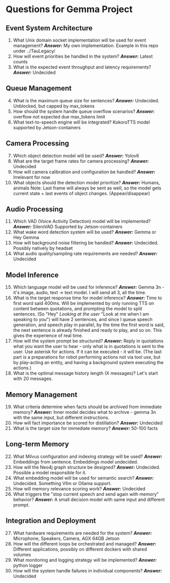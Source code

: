 # Questions for Gemma Project

## Event System Architecture

1. What Unix domain socket implementation will be used for event management? ***Answer:*** My own implementation. Example in this repo under ../TauLegacy/
2. How will event priorities be handled in the system? ***Answer:*** Latest counts
3. What is the expected event throughput and latency requirements? ***Answer:*** Undecided

## Queue Management

4. What is the maximum queue size for sentences? ***Answer:***  Undecided. Unblocked, but capped by max_tokens  
5. How should the system handle queue overflow scenarios? ***Answer:***  overflow not expected due max_tokens limit
6. What text-to-speech engine will be integrated? KokoroTTS model supported by Jetson-containers

## Camera Processing

7. Which object detection model will be used? ***Answer:***  Yolov6
8. What are the target frame rates for camera processing? ***Answer:***  Undecided
9. How will camera calibration and configuration be handled? ***Answer:***  Irrelevant for now
10. What objects should the detection model prioritize? ***Answer:***  Humans, animals
Note: Last frame will always be sent as well, so the model gets current state + last events of object changes. (Appear/disappear)

## Audio Processing

11. Which VAD (Voice Activity Detection) model will be implemented? ***Answer:***  SileroVAD Supported by Jetson-containers
12. What wake word detection system will be used? ***Answer:***  Gemma or Hey Gemma
13. How will background noise filtering be handled? ***Answer:***  Undecided. Possibly natively by headset
14. What audio quality/sampling rate requirements are needed? ***Answer:***  Undecided

## Model Inference

15. Which language model will be used for inference? ***Answer:*** Gemma 3n - it's image, audio, text -> text model. I will send all 3, all the time.
16. What is the target response time for model inference? ***Answer:*** Time to first word said 400ms. Will be implemented by only running TTS on content between quotations, and prompting the model to split sentences. (So "Hey" *Looking at the user* "Look at me when I am speaking to you") will have 2 sentences, and since I queue speech generation, and speech play in parallel, by the time the first word is said, the next sentence is already finished and ready to play, and so on. This gives the experience of real time. 
17. How will the system prompt be structured? ***Answer:*** Reply in quotations what you want the user to hear - only what is in quotations is sent to the user. Use asterisk for actions. If it can be executed - it will be. (The last part is a preparations for robot performing actions not via tool use, but by play-acting an entity, and having a background system executing the actions.)
18. What is the optimal message history length (X messages)? Let's start with 20 messages.

## Memory Management

19. What criteria determine when facts should be archived from immediate memory? ***Answer:***  Inner model decides what to archive - gemma 3n with the same input, but different instructions. 
20. How will fact importance be scored for distillation? ***Answer:*** Undecided
21. What is the target size for immediate memory? ***Answer:*** 50-100 facts

## Long-term Memory

22. What Milvus configuration and indexing strategy will be used? ***Answer:*** Embeddings from sentence. Embeddings model undecided.
23. How will the Neo4j graph structure be designed? ***Answer:*** Undecided. Possible a model responsible for it.
24. What embedding model will be used for semantic search? ***Answer:*** Undecided. Something Vllm or Ollama support.
25. How will memory relevance scoring work? ***Answer:*** Undecided
26. What triggers the "stop current speech and send again with memory" behavior? ***Answer:***  A small decision model with same input and different prompt.

## Integration and Deployment

27. What hardware requirements are needed for the system? ***Answer:*** Microphone, Speakers, Camera, AGX 64GB Jetson
28. How will the different loops be orchestrated and managed? ***Answer:*** Different applications, possibly on different dockers with shared volumes 
29. What monitoring and logging strategy will be implemented? ***Answer:*** python logger
30. How will the system handle failures in individual components? ***Answer:*** Undecided